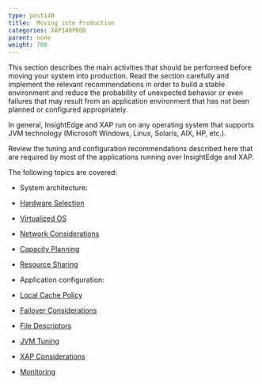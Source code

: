 ```yaml
---
type: post140
title:  Moving into Production
categories: XAP140PROD
parent: none
weight: 700
---
```



This section describes the main activities that should be performed before moving your system into production. Read the section carefully and implement the relevant recommendations in order to build a stable environment and reduce the probability of unexpected behavior or even failures that may result from an application environment that has not been planned or configured appropriately.

In general, InsightEdge and XAP run on any operating system that supports JVM technology (Microsoft Windows, Linux, Solaris, AIX, HP, etc.). 

Review the tuning and configuration recommendations described here that are required by most of the applications running over InsightEdge and XAP.

The following topics are covered:

- System architecture:
 - [Hardware Selection](./production-hardware-selection.html)
 - [Virtualized OS](./production-virtualized-os.html)
 - [Network Considerations](./production-network-requirements.html)
 - [Capacity Planning](./production-capacity-planning.html)
 - [Resource Sharing](./production-resource-sharing.html)
 
- Application configuration:
 - [Local Cache Policy](./production-local-cache-policy.html)
 - [Failover Considerations](./production-failover-considerations.html)
 - [File Descriptors](./production-file-descriptors.html)
 - [JVM Tuning](./production-jvm-tuning.html)
 - [XAP Considerations](./production-xap-considerations.html)
 
-  [Monitoring](./production-monitoring.html)


















